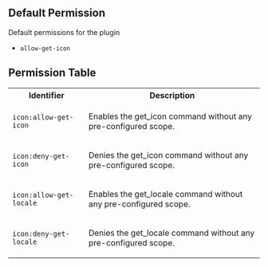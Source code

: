 ## Default Permission

Default permissions for the plugin

- `allow-get-icon`

## Permission Table

<table>
<tr>
<th>Identifier</th>
<th>Description</th>
</tr>


<tr>
<td>

`icon:allow-get-icon`

</td>
<td>

Enables the get_icon command without any pre-configured scope.

</td>
</tr>

<tr>
<td>

`icon:deny-get-icon`

</td>
<td>

Denies the get_icon command without any pre-configured scope.

</td>
</tr>

<tr>
<td>

`icon:allow-get-locale`

</td>
<td>

Enables the get_locale command without any pre-configured scope.

</td>
</tr>

<tr>
<td>

`icon:deny-get-locale`

</td>
<td>

Denies the get_locale command without any pre-configured scope.

</td>
</tr>
</table>
